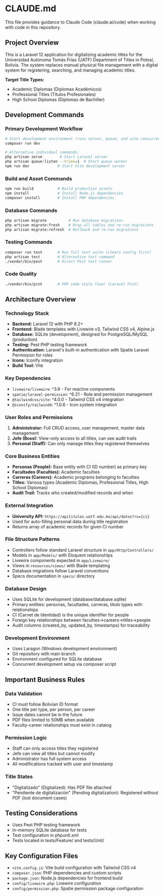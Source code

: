 # CLAUDE.md

This file provides guidance to Claude Code (claude.ai/code) when working with code in this repository.

## Project Overview

This is a Laravel 12 application for digitalizing academic titles for the Universidad Autónoma Tomás Frías (UATF) Department of Titles in Potosí, Bolivia. The system replaces manual physical file management with a digital system for registering, searching, and managing academic titles.

**Target Title Types:**
- Academic Diplomas (Diplomas Académicos)
- Professional Titles (Títulos Profesionales) 
- High School Diplomas (Diplomas de Bachiller)

## Development Commands

### Primary Development Workflow
```bash
# Start development environment (runs server, queue, and vite concurrently)
composer run dev

# Alternative individual commands:
php artisan serve        # Start Laravel server
php artisan queue:listen --tries=1  # Start queue worker
npm run dev             # Start Vite development server
```

### Build and Asset Commands
```bash
npm run build           # Build production assets
npm install             # Install Node.js dependencies
composer install        # Install PHP dependencies
```

### Database Commands
```bash
php artisan migrate          # Run database migrations
php artisan migrate:fresh    # Drop all tables and re-run migrations
php artisan migrate:refresh  # Rollback and re-run migrations
```

### Testing Commands
```bash
composer run test       # Run full test suite (clears config first)
php artisan test        # Alternative test command
./vendor/bin/pest       # Direct Pest test runner
```

### Code Quality
```bash
./vendor/bin/pint       # PHP code style fixer (Laravel Pint)
```

## Architecture Overview

### Technology Stack
- **Backend:** Laravel 12 with PHP 8.2+
- **Frontend:** Blade templates with Livewire v3, Tailwind CSS v4, Alpine.js
- **Database:** SQLite (development), designed for PostgreSQL/MySQL (production)
- **Testing:** Pest PHP testing framework
- **Authentication:** Laravel's built-in authentication with Spatie Laravel Permission for roles
- **Icons:** Iconify integration
- **Build Tool:** Vite

### Key Dependencies
- `livewire/livewire`: ^3.6 - For reactive components
- `spatie/laravel-permission`: ^6.21 - Role and permission management
- `@tailwindcss/vite`: ^4.0.0 - Tailwind CSS v4 integration
- `@iconify/tailwind4`: ^1.0.6 - Icon system integration

### User Roles and Permissions
1. **Administrator:** Full CRUD access, user management, master data management
2. **Jefe (Boss):** View-only access to all titles, can see audit trails
3. **Personal (Staff):** Can only manage titles they registered themselves

### Core Business Entities
- **Personas (People):** Base entity with CI (ID number) as primary key
- **Facultades (Faculties):** Academic faculties
- **Carreras (Careers):** Academic programs belonging to faculties
- **Titles:** Various types (Academic Diplomas, Professional Titles, High School Diplomas)
- **Audit Trail:** Tracks who created/modified records and when

### External Integration
- **University API:** `https://apititulos.uatf.edu.bo/api/datos?ru={ci}`
- Used for auto-filling personal data during title registration
- Returns array of academic records for given CI number

### File Structure Patterns
- Controllers follow standard Laravel structure in `app/Http/Controllers/`
- Models in `app/Models/` with Eloquent relationships
- Livewire components expected in `app/Livewire/`
- Views in `resources/views/` with Blade templating
- Database migrations follow Laravel conventions
- Specs documentation in `specs/` directory

### Database Design
- Uses SQLite for development (database/database.sqlite)
- Primary entities: personas, facultades, carreras, titulo types with relationships
- CI (Carnet de Identidad) is the unique identifier for people
- Foreign key relationships between faculties->careers->titles->people
- Audit columns (created_by, updated_by, timestamps) for traceability

### Development Environment
- Uses Laragon (Windows development environment)
- Git repository with main branch
- Environment configured for SQLite database
- Concurrent development setup via composer script

## Important Business Rules

### Data Validation
- CI must follow Bolivian ID format
- One title per type, per person, per career
- Issue dates cannot be in the future
- PDF files limited to 50MB when available
- Faculty-career relationships must exist in catalog

### Permission Logic
- Staff can only access titles they registered
- Jefe can view all titles but cannot modify
- Administrator has full system access
- All modifications tracked with user and timestamp

### Title States
- "Digitalizado" (Digitalized): Has PDF file attached
- "Pendiente de digitalización" (Pending digitalization): Registered without PDF (lost document cases)

## Testing Considerations
- Uses Pest PHP testing framework
- In-memory SQLite database for tests
- Test configuration in phpunit.xml
- Tests located in tests/Feature/ and tests/Unit/

## Key Configuration Files
- `vite.config.js`: Vite build configuration with Tailwind CSS v4
- `composer.json`: PHP dependencies and custom scripts
- `package.json`: Node.js dependencies for frontend build
- `config/livewire.php`: Livewire configuration
- `config/permission.php`: Spatie permission package configuration